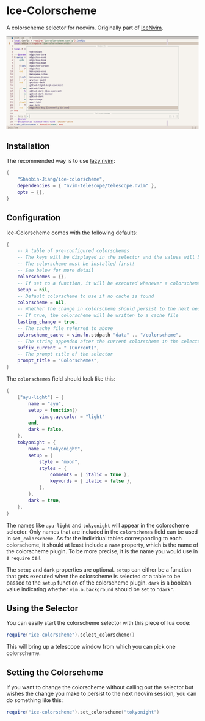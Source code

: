 # Ice-Colorscheme

A colorscheme selector for neovim. Originally part of [IceNvim](https://github.com/Shaobin-Jiang/IceNvim).

![](./screenshot.jpg)

## Installation

The recommended way is to use [lazy.nvim](https://lazy.folke.io/):

```lua
{
    "Shaobin-Jiang/ice-colorscheme",
    dependencies = { "nvim-telescope/telescope.nvim" },
    opts = {},
}
```

## Configuration

Ice-Colorscheme comes with the following defaults:

```lua
{
    -- A table of pre-configured colorschemes
    -- The keys will be displayed in the selector and the values will be used to set up the colorscheme
    -- The colorscheme must be installed first!
    -- See below for more detail
    colorschemes = {},
    -- If set to a function, it will be executed whenever a colorscheme is set
    setup = nil,
    -- Default colorscheme to use if no cache is found
    colorscheme = nil,
    -- Whether the change in colorscheme should persist to the next neovim session
    -- If true, the colorscheme will be written to a cache file
    lasting_change = true,
    -- The cache file referred to above
    colorscheme_cache = vim.fn.stdpath "data" .. "/colorscheme",
    -- The string appended after the current colorscheme in the selector
    suffix_current = " (Current)",
    -- The prompt title of the selector
    prompt_title = "Colorschemes",
}
```

The `colorschemes` field should look like this:

```lua
{
    ["ayu-light"] = {
        name = "ayu",
        setup = function()
            vim.g.ayucolor = "light"
        end,
        dark = false,
    },
    tokyonight = {
        name = "tokyonight",
        setup = {
            style = "moon",
            styles = {
                comments = { italic = true },
                keywords = { italic = false },
            },
        },
        dark = true,
    },
}
```

The names like `ayu-light` and `tokyonight` will appear in the colorscheme selector. Only names that are included in the `colorschemes` field can be used in `set_colorscheme`. As for the individual tables corresponding to each colorscheme, it should at least include a `name` property, which is the name of the colorscheme plugin. To be more precise, it is the name you would use in a `require` call.

The `setup` and `dark` properties are optional. `setup` can either be a function that gets executed when the colorscheme is selected or a table to be passed to the `setup` function of the colorscheme plugin. `dark` is a boolean value indicating whether `vim.o.background` should be set to `"dark"`.

## Using the Selector

You can easily start the colorscheme selector with this piece of lua code:

```lua
require("ice-colorscheme").select_colorscheme()
```

This will bring up a telescope window from which you can pick one colorscheme.

## Setting the Colorscheme

If you want to change the colorscheme without calling out the selector but wishes the change you make to persist to the next neovim session, you can do something like this:

```lua
require("ice-colorscheme").set_colorscheme("tokyonight")
```

